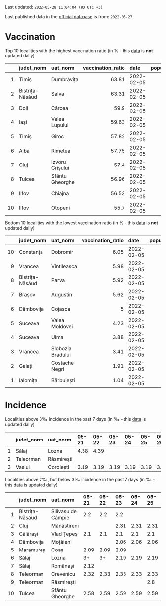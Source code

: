Last updated: `2022-05-28 11:04:04 (RO UTC +3)`  
  
Last published data in the [official database](https://data.gov.ro/dataset/transparenta-covid) is from: `2022-05-27`
  
# Vaccination  
Top 10 localities with the highest vaccination ratio (in % - this [data](https://vaccinare-covid.gov.ro/situatia-vaccinarii-in-romania/) is **not** updated daily)  
  
|    | judet_norm      | uat_norm        |   vaccination_ratio | date       |   population |   dose_1 |
|---:|:----------------|:----------------|--------------------:|:-----------|-------------:|---------:|
|  1 | Timiș           | Dumbrăvița      |               63.81 | 2022-02-05 |        14668 |     9360 |
|  2 | Bistrița-Năsăud | Salva           |               63.31 | 2022-02-05 |         2753 |     1743 |
|  3 | Dolj            | Cârcea          |               59.9  | 2022-02-05 |         2838 |     1700 |
|  4 | Iași            | Valea Lupului   |               59.63 | 2022-02-05 |        10086 |     6014 |
|  5 | Timiș           | Giroc           |               57.82 | 2022-02-05 |        17954 |    10381 |
|  6 | Alba            | Rimetea         |               57.75 | 2022-02-05 |         1013 |      585 |
|  7 | Cluj            | Izvoru Crișului |               57.4  | 2022-02-05 |         1479 |      849 |
|  8 | Tulcea          | Sfântu Gheorghe |               56.96 | 2022-02-05 |          783 |      446 |
|  9 | Ilfov           | Chiajna         |               56.53 | 2022-02-05 |        28196 |    15939 |
| 10 | Ilfov           | Otopeni         |               55.7  | 2022-02-05 |        18314 |    10201 |
  
Bottom 10 localities with the lowest vaccination ratio (in % - this [data](https://vaccinare-covid.gov.ro/situatia-vaccinarii-in-romania/) is **not** updated daily)  
  
|    | judet_norm      | uat_norm          |   vaccination_ratio | date       |   population |   dose_1 |
|---:|:----------------|:------------------|--------------------:|:-----------|-------------:|---------:|
| 10 | Constanța       | Dobromir          |                6.05 | 2022-02-05 |         3702 |      224 |
|  9 | Vrancea         | Vintileasca       |                5.98 | 2022-02-05 |         1940 |      116 |
|  8 | Bistrița-Năsăud | Parva             |                5.92 | 2022-02-05 |         2585 |      153 |
|  7 | Brașov          | Augustin          |                5.62 | 2022-02-05 |         2116 |      119 |
|  6 | Dâmbovița       | Cojasca           |                5    | 2022-02-05 |         8975 |      449 |
|  5 | Suceava         | Valea Moldovei    |                4.23 | 2022-02-05 |         4680 |      198 |
|  4 | Suceava         | Ulma              |                3.88 | 2022-02-05 |         2242 |       87 |
|  3 | Vrancea         | Slobozia Bradului |                3.41 | 2022-02-05 |         8807 |      300 |
|  2 | Galați          | Costache Negri    |                1.91 | 2022-02-05 |         2727 |       52 |
|  1 | Ialomița        | Bărbulești        |                1.04 | 2022-02-05 |         7599 |       79 |
  
# Incidence  
Localities above 3‰ incidence in the past 7 days (in ‰ - this [data](https://data.gov.ro/dataset/transparenta-covid) is updated daily)  
  
|    | judet_norm   | uat_norm   | 05-21   | 05-22   | 05-23   | 05-24   | 05-25   | 05-26   | 05-27   |
|---:|:-------------|:-----------|:--------|:--------|:--------|:--------|:--------|:--------|:--------|
|  1 | Sălaj        | Lozna      | 4.38    | 4.39    |         |         |         |         |         |
|  2 | Teleorman    | Răsmirești |         |         |         |         |         |         | 4.2     |
|  3 | Vaslui       | Coroiești  | 3.19    | 3.19    | 3.19    | 3.19    | 3.19    | 3.19    | 3.19    |
  
Localities above 2‰, but below 3‰ incidence in the past 7 days (in ‰ - this [data](https://data.gov.ro/dataset/transparenta-covid) is updated daily)  
  
|    | judet_norm      | uat_norm           | 05-21   | 05-22   | 05-23   | 05-24   | 05-25   | 05-26   | 05-27   |
|---:|:----------------|:-------------------|:--------|:--------|:--------|:--------|:--------|:--------|:--------|
|  1 | Bistrița-Năsăud | Silivașu de Câmpie | 2.2     | 2.2     | 2.2     |         |         |         |         |
|  2 | Cluj            | Mănăstireni        |         |         | 2.31    | 2.31    | 2.31    | 2.31    | 2.31    |
|  3 | Călărași        | Vlad Țepeș         | 2.1     | 2.1     | 2.1     | 2.1     | 2.1     | 2.1     | 2.1     |
|  4 | Dâmbovița       | Moțăieni           |         |         | 2.06    | 2.06    | 2.06    | 2.06    | 2.06    |
|  5 | Maramureș       | Coaș               | 2.09    | 2.09    | 2.09    |         |         |         |         |
|  6 | Sălaj           | Lozna              | 3+      | 3+      | 2.19    | 2.19    | 2.19    | 2.19    | 2.19    |
|  7 | Sălaj           | Românași           | 2.12    |         |         |         |         |         |         |
|  8 | Teleorman       | Crevenicu          | 2.32    | 2.33    | 2.33    | 2.33    | 2.33    |         |         |
|  9 | Teleorman       | Răsmirești         |         |         |         |         | 2.8     | 2.8     | 3+      |
| 10 | Tulcea          | Sfântu Gheorghe    | 2.58    | 2.59    | 2.59    | 2.59    | 2.59    |         |         |